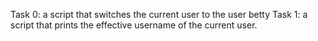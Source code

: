 Task 0: a script that switches the current user to the user betty
Task 1:  a script that prints the effective username of the current user.
